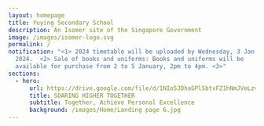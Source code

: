 ```yaml
---
layout: homepage
title: Yuying Secondary School
description: An Isomer site of the Singapore Government
image: /images/isomer-logo.svg
permalink: /
notification: "<1> 2024 timetable will be uploaded by Wednesday, 3 Jan
  2024.  <2> Sale of books and uniforms: Books and uniforms will be
  available for purchase from 2 to 5 January, 2pm to 4pm. <3>"
sections:
  - hero:
      url: https://drive.google.com/file/d/1NIo5JDhaGPlSbtvFZ1hNmJVeLzvrqsmo/view?usp=share_link
      title: SOARING HIGHER TOGETHER
      subtitle: Together, Achieve Personal Excellence
      background: /images/Home/Landing page 6.jpg
---
```

